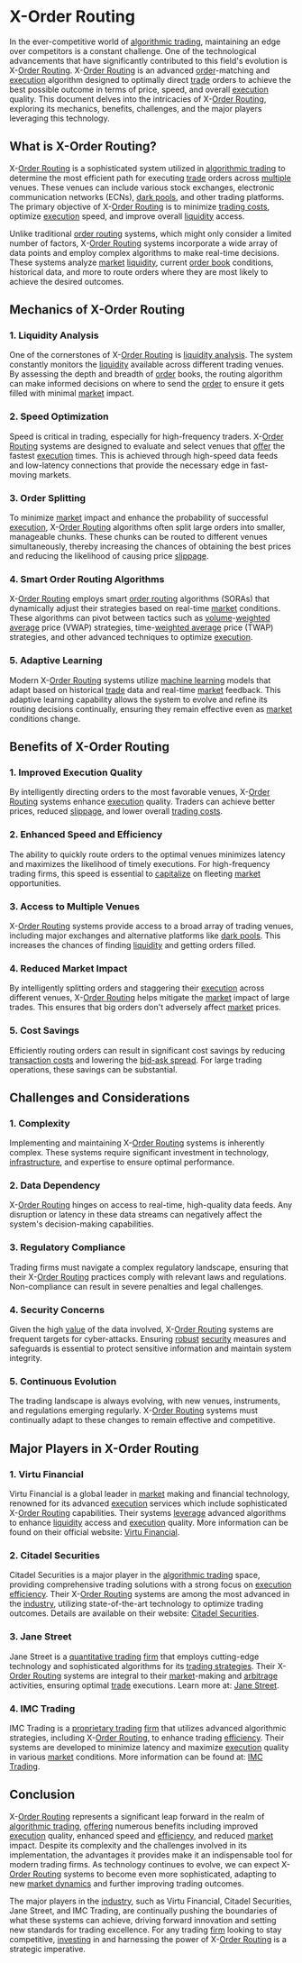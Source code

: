 # X-Order Routing

In the ever-competitive world of [algorithmic trading](../a/algorithmic_trading.md), maintaining an edge over competitors is a constant challenge. One of the technological advancements that have significantly contributed to this field's evolution is X-[Order Routing](../o/order_routing.md). X-[Order Routing](../o/order_routing.md) is an advanced [order](../o/order.md)-matching and [execution](../e/execution.md) algorithm designed to optimally direct [trade](../t/trade.md) orders to achieve the best possible outcome in terms of price, speed, and overall [execution](../e/execution.md) quality. This document delves into the intricacies of X-[Order Routing](../o/order_routing.md), exploring its mechanics, benefits, challenges, and the major players leveraging this technology.

## What is X-Order Routing?

X-[Order Routing](../o/order_routing.md) is a sophisticated system utilized in [algorithmic trading](../a/algorithmic_trading.md) to determine the most efficient path for executing [trade](../t/trade.md) orders across [multiple](../m/multiple.md) venues. These venues can include various stock exchanges, electronic communication networks (ECNs), [dark pools](../d/dark_pools.md), and other trading platforms. The primary objective of X-[Order Routing](../o/order_routing.md) is to minimize [trading costs](../t/trading_costs.md), optimize [execution](../e/execution.md) speed, and improve overall [liquidity](../l/liquidity.md) access.

Unlike traditional [order routing](../o/order_routing.md) systems, which might only consider a limited number of factors, X-[Order Routing](../o/order_routing.md) systems incorporate a wide array of data points and employ complex algorithms to make real-time decisions. These systems analyze [market](../m/market.md) [liquidity](../l/liquidity.md), current [order book](../o/order_book.md) conditions, historical data, and more to route orders where they are most likely to achieve the desired outcomes.

## Mechanics of X-Order Routing

### 1. Liquidity Analysis

One of the cornerstones of X-[Order Routing](../o/order_routing.md) is [liquidity analysis](../l/liquidity_analysis.md). The system constantly monitors the [liquidity](../l/liquidity.md) available across different trading venues. By assessing the depth and breadth of [order](../o/order.md) books, the routing algorithm can make informed decisions on where to send the [order](../o/order.md) to ensure it gets filled with minimal [market](../m/market.md) impact.

### 2. Speed Optimization

Speed is critical in trading, especially for high-frequency traders. X-[Order Routing](../o/order_routing.md) systems are designed to evaluate and select venues that [offer](../o/offer.md) the fastest [execution](../e/execution.md) times. This is achieved through high-speed data feeds and low-latency connections that provide the necessary edge in fast-moving markets.

### 3. Order Splitting

To minimize [market](../m/market.md) impact and enhance the probability of successful [execution](../e/execution.md), X-[Order Routing](../o/order_routing.md) algorithms often split large orders into smaller, manageable chunks. These chunks can be routed to different venues simultaneously, thereby increasing the chances of obtaining the best prices and reducing the likelihood of causing price [slippage](../s/slippage.md).

### 4. Smart Order Routing Algorithms

X-[Order Routing](../o/order_routing.md) employs smart [order routing](../o/order_routing.md) algorithms (SORAs) that dynamically adjust their strategies based on real-time [market](../m/market.md) conditions. These algorithms can pivot between tactics such as [volume](../v/volume.md)-[weighted average](../w/weighted_average.md) price (VWAP) strategies, time-[weighted average](../w/weighted_average.md) price (TWAP) strategies, and other advanced techniques to optimize [execution](../e/execution.md).

### 5. Adaptive Learning

Modern X-[Order Routing](../o/order_routing.md) systems utilize [machine learning](../m/machine_learning.md) models that adapt based on historical [trade](../t/trade.md) data and real-time [market](../m/market.md) feedback. This adaptive learning capability allows the system to evolve and refine its routing decisions continually, ensuring they remain effective even as [market](../m/market.md) conditions change.

## Benefits of X-Order Routing

### 1. Improved Execution Quality

By intelligently directing orders to the most favorable venues, X-[Order Routing](../o/order_routing.md) systems enhance [execution](../e/execution.md) quality. Traders can achieve better prices, reduced [slippage](../s/slippage.md), and lower overall [trading costs](../t/trading_costs.md).

### 2. Enhanced Speed and Efficiency

The ability to quickly route orders to the optimal venues minimizes latency and maximizes the likelihood of timely executions. For high-frequency trading firms, this speed is essential to [capitalize](../c/capitalize.md) on fleeting [market](../m/market.md) opportunities.

### 3. Access to Multiple Venues

X-[Order Routing](../o/order_routing.md) systems provide access to a broad array of trading venues, including major exchanges and alternative platforms like [dark pools](../d/dark_pools.md). This increases the chances of finding [liquidity](../l/liquidity.md) and getting orders filled.

### 4. Reduced Market Impact

By intelligently splitting orders and staggering their [execution](../e/execution.md) across different venues, X-[Order Routing](../o/order_routing.md) helps mitigate the [market](../m/market.md) impact of large trades. This ensures that big orders don't adversely affect [market](../m/market.md) prices.

### 5. Cost Savings

Efficiently routing orders can result in significant cost savings by reducing [transaction costs](../t/transaction_costs.md) and lowering the [bid-ask spread](../b/bid-ask_spread.md). For large trading operations, these savings can be substantial.

## Challenges and Considerations

### 1. Complexity

Implementing and maintaining X-[Order Routing](../o/order_routing.md) systems is inherently complex. These systems require significant investment in technology, [infrastructure](../i/infrastructure.md), and expertise to ensure optimal performance.

### 2. Data Dependency

X-[Order Routing](../o/order_routing.md) hinges on access to real-time, high-quality data feeds. Any disruption or latency in these data streams can negatively affect the system's decision-making capabilities.

### 3. Regulatory Compliance

Trading firms must navigate a complex regulatory landscape, ensuring that their X-[Order Routing](../o/order_routing.md) practices comply with relevant laws and regulations. Non-compliance can result in severe penalties and legal challenges.

### 4. Security Concerns

Given the high [value](../v/value.md) of the data involved, X-[Order Routing](../o/order_routing.md) systems are frequent targets for cyber-attacks. Ensuring [robust](../r/robust.md) [security](../s/security.md) measures and safeguards is essential to protect sensitive information and maintain system integrity.

### 5. Continuous Evolution

The trading landscape is always evolving, with new venues, instruments, and regulations emerging regularly. X-[Order Routing](../o/order_routing.md) systems must continually adapt to these changes to remain effective and competitive.

## Major Players in X-Order Routing

### 1. Virtu Financial

Virtu Financial is a global leader in [market](../m/market.md) making and financial technology, renowned for its advanced [execution](../e/execution.md) services which include sophisticated X-[Order Routing](../o/order_routing.md) capabilities. Their systems [leverage](../l/leverage.md) advanced algorithms to enhance [liquidity](../l/liquidity.md) access and [execution](../e/execution.md) quality. More information can be found on their official website: [Virtu Financial](https://www.virtu.com/).

### 2. Citadel Securities

Citadel Securities is a major player in the [algorithmic trading](../a/algorithmic_trading.md) space, providing comprehensive trading solutions with a strong focus on [execution](../e/execution.md) [efficiency](../e/efficiency.md). Their X-[Order Routing](../o/order_routing.md) systems are among the most advanced in the [industry](../i/industry.md), utilizing state-of-the-art technology to optimize trading outcomes. Details are available on their website: [Citadel Securities](https://www.citadelsecurities.com/).

### 3. Jane Street

Jane Street is a [quantitative trading](../q/quantitative_trading.md) [firm](../f/firm.md) that employs cutting-edge technology and sophisticated algorithms for its [trading strategies](../t/trading_strategies.md). Their X-[Order Routing](../o/order_routing.md) systems are integral to their [market](../m/market.md)-making and [arbitrage](../a/arbitrage.md) activities, ensuring optimal [trade](../t/trade.md) executions. Learn more at: [Jane Street](https://www.janestreet.com/).

### 4. IMC Trading

IMC Trading is a [proprietary trading](../p/proprietary_trading.md) [firm](../f/firm.md) that utilizes advanced algorithmic strategies, including X-[Order Routing](../o/order_routing.md), to enhance trading [efficiency](../e/efficiency.md). Their systems are developed to minimize latency and maximize [execution](../e/execution.md) quality in various [market](../m/market.md) conditions. More information can be found at: [IMC Trading](https://www.imc.com/).

## Conclusion

X-[Order Routing](../o/order_routing.md) represents a significant leap forward in the realm of [algorithmic trading](../a/algorithmic_trading.md), [offering](../o/offering.md) numerous benefits including improved [execution](../e/execution.md) quality, enhanced speed and [efficiency](../e/efficiency.md), and reduced [market](../m/market.md) impact. Despite its complexity and the challenges involved in its implementation, the advantages it provides make it an indispensable tool for modern trading firms. As technology continues to evolve, we can expect X-[Order Routing](../o/order_routing.md) systems to become even more sophisticated, adapting to new [market dynamics](../m/market_dynamics.md) and further improving trading outcomes.

The major players in the [industry](../i/industry.md), such as Virtu Financial, Citadel Securities, Jane Street, and IMC Trading, are continually pushing the boundaries of what these systems can achieve, driving forward innovation and setting new standards for trading excellence. For any trading [firm](../f/firm.md) looking to stay competitive, [investing](../i/investing.md) in and harnessing the power of X-[Order Routing](../o/order_routing.md) is a strategic imperative.
